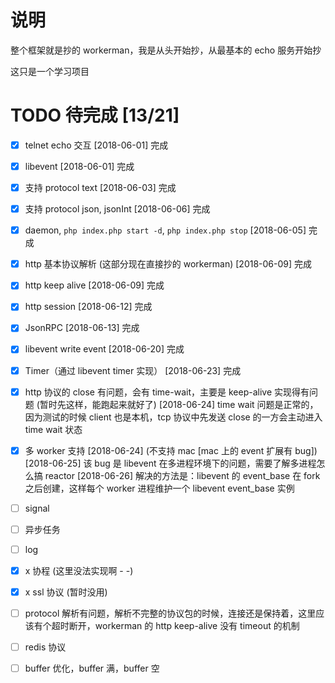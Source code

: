 # 说明
整个框架就是抄的 workerman，我是从头开始抄，从最基本的 echo 服务开始抄

这只是一个学习项目

# TODO 待完成 [13/21]
- [X] telnet echo 交互
  [2018-06-01] 完成

- [X] libevent
  [2018-06-01] 完成

- [X] 支持 protocol text
  [2018-06-03] 完成

- [X] 支持 protocol json, jsonInt
  [2018-06-06] 完成

- [X] daemon, `php index.php start -d`, `php index.php stop`
  [2018-06-05] 完成

- [X] http 基本协议解析 (这部分现在直接抄的 workerman)
  [2018-06-09] 完成

- [X] http keep alive
  [2018-06-09] 完成

- [X] http session
  [2018-06-12] 完成

- [X] JsonRPC
  [2018-06-13] 完成

- [X] libevent write event
  [2018-06-20] 完成

- [X] Timer（通过 libevent timer 实现）
  [2018-06-23] 完成

- [X] http 协议的 close 有问题，会有 time-wait，主要是 keep-alive 实现得有问题 (暂时先这样，能跑起来就好了)
  [2018-06-24] time wait 问题是正常的，因为测试的时候 client 也是本机，tcp 协议中先发送 close 的一方会主动进入 time wait 状态

- [X] 多 worker 支持
  [2018-06-24] (不支持 mac [mac 上的 event 扩展有 bug])
  [2018-06-25] 该 bug 是 libevent 在多进程环境下的问题，需要了解多进程怎么搞 reactor
  [2018-06-26] 解决的方法是：libevent 的 event_base 在 fork 之后创建，这样每个 worker 进程维护一个 libevent event_base 实例

- [ ] signal
- [ ] 异步任务
- [ ] log
- [X] x 协程 (这里没法实现啊 - -)
- [X] x ssl 协议 (暂时没用)
- [ ] protocol 解析有问题，解析不完整的协议包的时候，连接还是保持着，这里应该有个超时断开，workerman 的 http keep-alive 没有 timeout 的机制
- [ ] redis 协议
- [ ] buffer 优化，buffer 满，buffer 空

